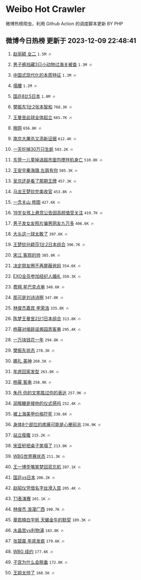 # Weibo Hot Crawler 



微博热榜爬虫，利用 Github Action 的调度脚本更新 BY PHP 


## 微博今日热榜 更新于 2023-12-09 22:48:41 
1. [赵丽颖 女二](https://s.weibo.com/weibo?q=%E8%B5%B5%E4%B8%BD%E9%A2%96%20%E5%A5%B3%E4%BA%8C&t=31&band_rank=1&Refer=top) `1.5M 🔥` 

1. [男子裤裆藏3只小动物过海关被查](https://s.weibo.com/weibo?q=%23%E7%94%B7%E5%AD%90%E8%A3%A4%E8%A3%86%E8%97%8F3%E5%8F%AA%E5%B0%8F%E5%8A%A8%E7%89%A9%E8%BF%87%E6%B5%B7%E5%85%B3%E8%A2%AB%E6%9F%A5%23&t=31&band_rank=2&Refer=top) `1.3M 🔥` 

1. [中国式现代化的本质特征](https://s.weibo.com/weibo?q=%23%E4%B8%AD%E5%9B%BD%E5%BC%8F%E7%8E%B0%E4%BB%A3%E5%8C%96%E7%9A%84%E6%9C%AC%E8%B4%A8%E7%89%B9%E5%BE%81%23&t=31&band_rank=3&Refer=top) `1.3M 🔥` 

1. [塌腰](https://s.weibo.com/weibo?q=%E5%A1%8C%E8%85%B0&t=31&band_rank=4&Refer=top) `1.2M 🔥` 

1. [国乒8比5日本](https://s.weibo.com/weibo?q=%23%E5%9B%BD%E4%B9%928%E6%AF%945%E6%97%A5%E6%9C%AC%23&t=31&band_rank=5&Refer=top) `1.0M 🔥` 

1. [樊振东1比2张本智和](https://s.weibo.com/weibo?q=%23%E6%A8%8A%E6%8C%AF%E4%B8%9C1%E6%AF%942%E5%BC%A0%E6%9C%AC%E6%99%BA%E5%92%8C%23&t=31&band_rank=6&Refer=top) `768.3K 🔥` 

1. [王曼昱此球全体起立](https://s.weibo.com/weibo?q=%E7%8E%8B%E6%9B%BC%E6%98%B1%E6%AD%A4%E7%90%83%E5%85%A8%E4%BD%93%E8%B5%B7%E7%AB%8B&t=31&band_rank=7&Refer=top) `665.7K 🔥` 

1. [擦网](https://s.weibo.com/weibo?q=%E6%93%A6%E7%BD%91&t=31&band_rank=8&Refer=top) `656.8K 🔥` 

1. [南京大屠杀又添新证据](https://s.weibo.com/weibo?q=%23%E5%8D%97%E4%BA%AC%E5%A4%A7%E5%B1%A0%E6%9D%80%E5%8F%88%E6%B7%BB%E6%96%B0%E8%AF%81%E6%8D%AE%23&t=31&band_rank=9&Refer=top) `612.4K 🔥` 

1. [一天吃掉30万只生蚝](https://s.weibo.com/weibo?q=%E4%B8%80%E5%A4%A9%E5%90%83%E6%8E%8930%E4%B8%87%E5%8F%AA%E7%94%9F%E8%9A%9D&t=31&band_rank=10&Refer=top) `583.2K 🔥` 

1. [东莞一儿童掉进超市面包搅拌机身亡](https://s.weibo.com/weibo?q=%23%E4%B8%9C%E8%8E%9E%E4%B8%80%E5%84%BF%E7%AB%A5%E6%8E%89%E8%BF%9B%E8%B6%85%E5%B8%82%E9%9D%A2%E5%8C%85%E6%90%85%E6%8B%8C%E6%9C%BA%E8%BA%AB%E4%BA%A1%23&t=31&band_rank=11&Refer=top) `510.8K 🔥` 

1. [王安宇秦海璐 左肩有你](https://s.weibo.com/weibo?q=%E7%8E%8B%E5%AE%89%E5%AE%87%E7%A7%A6%E6%B5%B7%E7%92%90%20%E5%B7%A6%E8%82%A9%E6%9C%89%E4%BD%A0&t=31&band_rank=12&Refer=top) `505.3K 🔥` 

1. [吴京还是看了那期王牌](https://s.weibo.com/weibo?q=%23%E5%90%B4%E4%BA%AC%E8%BF%98%E6%98%AF%E7%9C%8B%E4%BA%86%E9%82%A3%E6%9C%9F%E7%8E%8B%E7%89%8C%23&t=31&band_rank=13&Refer=top) `457.3K 🔥` 

1. [马龙王楚钦完美收官](https://s.weibo.com/weibo?q=%23%E9%A9%AC%E9%BE%99%E7%8E%8B%E6%A5%9A%E9%92%A6%E5%AE%8C%E7%BE%8E%E6%94%B6%E5%AE%98%23&t=31&band_rank=14&Refer=top) `453.8K 🔥` 

1. [一念关山 修图](https://s.weibo.com/weibo?q=%E4%B8%80%E5%BF%B5%E5%85%B3%E5%B1%B1%20%E4%BF%AE%E5%9B%BE&t=31&band_rank=15&Refer=top) `427.6K 🔥` 

1. [19岁女孩上悬赏公告因高颜值受关注](https://s.weibo.com/weibo?q=%2319%E5%B2%81%E5%A5%B3%E5%AD%A9%E4%B8%8A%E6%82%AC%E8%B5%8F%E5%85%AC%E5%91%8A%E5%9B%A0%E9%AB%98%E9%A2%9C%E5%80%BC%E5%8F%97%E5%85%B3%E6%B3%A8%23&t=31&band_rank=16&Refer=top) `419.7K 🔥` 

1. [男子发女友照片骗男网友九万多](https://s.weibo.com/weibo?q=%23%E7%94%B7%E5%AD%90%E5%8F%91%E5%A5%B3%E5%8F%8B%E7%85%A7%E7%89%87%E9%AA%97%E7%94%B7%E7%BD%91%E5%8F%8B%E4%B9%9D%E4%B8%87%E5%A4%9A%23&t=31&band_rank=17&Refer=top) `406.6K 🔥` 

1. [大头这一球太敢了](https://s.weibo.com/weibo?q=%E5%A4%A7%E5%A4%B4%E8%BF%99%E4%B8%80%E7%90%83%E5%A4%AA%E6%95%A2%E4%BA%86&t=31&band_rank=18&Refer=top) `397.6K 🔥` 

1. [王楚钦孙颖莎1比2日本组合](https://s.weibo.com/weibo?q=%23%E7%8E%8B%E6%A5%9A%E9%92%A6%E5%AD%99%E9%A2%96%E8%8E%8E1%E6%AF%942%E6%97%A5%E6%9C%AC%E7%BB%84%E5%90%88%23&t=31&band_rank=19&Refer=top) `396.7K 🔥` 

1. [宋江 客观的帅](https://s.weibo.com/weibo?q=%E5%AE%8B%E6%B1%9F%20%E5%AE%A2%E8%A7%82%E7%9A%84%E5%B8%85&t=31&band_rank=20&Refer=top) `385.0K 🔥` 

1. [决定朋友圈不再屏蔽爸妈](https://s.weibo.com/weibo?q=%E5%86%B3%E5%AE%9A%E6%9C%8B%E5%8F%8B%E5%9C%88%E4%B8%8D%E5%86%8D%E5%B1%8F%E8%94%BD%E7%88%B8%E5%A6%88&t=31&band_rank=21&Refer=top) `354.6K 🔥` 

1. [EXO全员参加经纪人婚礼](https://s.weibo.com/weibo?q=%23EXO%E5%85%A8%E5%91%98%E5%8F%82%E5%8A%A0%E7%BB%8F%E7%BA%AA%E4%BA%BA%E5%A9%9A%E7%A4%BC%23&t=31&band_rank=22&Refer=top) `350.3K 🔥` 

1. [费翔 星巴克点单](https://s.weibo.com/weibo?q=%E8%B4%B9%E7%BF%94%20%E6%98%9F%E5%B7%B4%E5%85%8B%E7%82%B9%E5%8D%95&t=31&band_rank=23&Refer=top) `348.6K 🔥` 

1. [那可是刘诗诗啊](https://s.weibo.com/weibo?q=%23%E9%82%A3%E5%8F%AF%E6%98%AF%E5%88%98%E8%AF%97%E8%AF%97%E5%95%8A%23&t=31&band_rank=24&Refer=top) `347.0K 🔥` 

1. [林俊杰嘉宾 李荣浩](https://s.weibo.com/weibo?q=%E6%9E%97%E4%BF%8A%E6%9D%B0%E5%98%89%E5%AE%BE%20%E6%9D%8E%E8%8D%A3%E6%B5%A9&t=31&band_rank=25&Refer=top) `335.8K 🔥` 

1. [陈梦王曼昱2比1日本组合](https://s.weibo.com/weibo?q=%23%E9%99%88%E6%A2%A6%E7%8E%8B%E6%9B%BC%E6%98%B12%E6%AF%941%E6%97%A5%E6%9C%AC%E7%BB%84%E5%90%88%23&t=31&band_rank=26&Refer=top) `313.8K 🔥` 

1. [杨幂对接辟谣酱园弄客串](https://s.weibo.com/weibo?q=%23%E6%9D%A8%E5%B9%82%E5%AF%B9%E6%8E%A5%E8%BE%9F%E8%B0%A3%E9%85%B1%E5%9B%AD%E5%BC%84%E5%AE%A2%E4%B8%B2%23&t=31&band_rank=27&Refer=top) `295.4K 🔥` 

1. [一万块钱花一年](https://s.weibo.com/weibo?q=%E4%B8%80%E4%B8%87%E5%9D%97%E9%92%B1%E8%8A%B1%E4%B8%80%E5%B9%B4&t=31&band_rank=28&Refer=top) `294.8K 🔥` 

1. [樊振东状态](https://s.weibo.com/weibo?q=%E6%A8%8A%E6%8C%AF%E4%B8%9C%E7%8A%B6%E6%80%81&t=31&band_rank=29&Refer=top) `278.3K 🔥` 

1. [娜扎 美神](https://s.weibo.com/weibo?q=%E5%A8%9C%E6%89%8E%20%E7%BE%8E%E7%A5%9E&t=31&band_rank=30&Refer=top) `268.5K 🔥` 

1. [年底回家发型](https://s.weibo.com/weibo?q=%E5%B9%B4%E5%BA%95%E5%9B%9E%E5%AE%B6%E5%8F%91%E5%9E%8B&t=31&band_rank=31&Refer=top) `263.0K 🔥` 

1. [杨幂 客串](https://s.weibo.com/weibo?q=%E6%9D%A8%E5%B9%82%20%E5%AE%A2%E4%B8%B2&t=31&band_rank=32&Refer=top) `258.9K 🔥` 

1. [朱丹 你的文笔胜过你的表达](https://s.weibo.com/weibo?q=%E6%9C%B1%E4%B8%B9%20%E4%BD%A0%E7%9A%84%E6%96%87%E7%AC%94%E8%83%9C%E8%BF%87%E4%BD%A0%E7%9A%84%E8%A1%A8%E8%BE%BE&t=31&band_rank=33&Refer=top) `257.9K 🔥` 

1. [润喉糖是接吻的仪式感吗](https://s.weibo.com/weibo?q=%E6%B6%A6%E5%96%89%E7%B3%96%E6%98%AF%E6%8E%A5%E5%90%BB%E7%9A%84%E4%BB%AA%E5%BC%8F%E6%84%9F%E5%90%97&t=31&band_rank=34&Refer=top) `252.4K 🔥` 

1. [被上海美甲价格吓死](https://s.weibo.com/weibo?q=%E8%A2%AB%E4%B8%8A%E6%B5%B7%E7%BE%8E%E7%94%B2%E4%BB%B7%E6%A0%BC%E5%90%93%E6%AD%BB&t=31&band_rank=35&Refer=top) `238.6K 🔥` 

1. [身体8个部位的疼痛可能是心梗前兆](https://s.weibo.com/weibo?q=%23%E8%BA%AB%E4%BD%938%E4%B8%AA%E9%83%A8%E4%BD%8D%E7%9A%84%E7%96%BC%E7%97%9B%E5%8F%AF%E8%83%BD%E6%98%AF%E5%BF%83%E6%A2%97%E5%89%8D%E5%85%86%23&t=31&band_rank=36&Refer=top) `236.9K 🔥` 

1. [站立瘦腹](https://s.weibo.com/weibo?q=%E7%AB%99%E7%AB%8B%E7%98%A6%E8%85%B9&t=31&band_rank=37&Refer=top) `215.2K 🔥` 

1. [宋亚轩把桌子笑塌了](https://s.weibo.com/weibo?q=%E5%AE%8B%E4%BA%9A%E8%BD%A9%E6%8A%8A%E6%A1%8C%E5%AD%90%E7%AC%91%E5%A1%8C%E4%BA%86&t=31&band_rank=38&Refer=top) `213.0K 🔥` 

1. [WBG世界赛状态](https://s.weibo.com/weibo?q=%23WBG%E4%B8%96%E7%95%8C%E8%B5%9B%E7%8A%B6%E6%80%81%23&t=31&band_rank=39&Refer=top) `211.3K 🔥` 

1. [王一博歪嘴笑梦回蓝忘机](https://s.weibo.com/weibo?q=%23%E7%8E%8B%E4%B8%80%E5%8D%9A%E6%AD%AA%E5%98%B4%E7%AC%91%E6%A2%A6%E5%9B%9E%E8%93%9D%E5%BF%98%E6%9C%BA%23&t=31&band_rank=40&Refer=top) `207.1K 🔥` 

1. [国乒vs日本](https://s.weibo.com/weibo?q=%23%E5%9B%BD%E4%B9%92vs%E6%97%A5%E6%9C%AC%23&t=31&band_rank=41&Refer=top) `206.2K 🔥` 

1. [赵昭仪凭借名字丝滑入宫](https://s.weibo.com/weibo?q=%E8%B5%B5%E6%98%AD%E4%BB%AA%E5%87%AD%E5%80%9F%E5%90%8D%E5%AD%97%E4%B8%9D%E6%BB%91%E5%85%A5%E5%AE%AB&t=31&band_rank=42&Refer=top) `205.4K 🔥` 

1. [T1表演赛](https://s.weibo.com/weibo?q=T1%E8%A1%A8%E6%BC%94%E8%B5%9B&t=31&band_rank=43&Refer=top) `201.1K 🔥` 

1. [林俊杰 浪漫广西](https://s.weibo.com/weibo?q=%E6%9E%97%E4%BF%8A%E6%9D%B0%20%E6%B5%AA%E6%BC%AB%E5%B9%BF%E8%A5%BF&t=31&band_rank=44&Refer=top) `190.7K 🔥` 

1. [章若楠白宇帆 天蝎金牛的默契](https://s.weibo.com/weibo?q=%E7%AB%A0%E8%8B%A5%E6%A5%A0%E7%99%BD%E5%AE%87%E5%B8%86%20%E5%A4%A9%E8%9D%8E%E9%87%91%E7%89%9B%E7%9A%84%E9%BB%98%E5%A5%91&t=31&band_rank=45&Refer=top) `189.3K 🔥` 

1. [水晶宫vs利物浦](https://s.weibo.com/weibo?q=%23%E6%B0%B4%E6%99%B6%E5%AE%ABvs%E5%88%A9%E7%89%A9%E6%B5%A6%23&t=31&band_rank=46&Refer=top) `183.8K 🔥` 

1. [张碧晨 年底发疯](https://s.weibo.com/weibo?q=%E5%BC%A0%E7%A2%A7%E6%99%A8%20%E5%B9%B4%E5%BA%95%E5%8F%91%E7%96%AF&t=31&band_rank=47&Refer=top) `179.6K 🔥` 

1. [WBG 续约](https://s.weibo.com/weibo?q=WBG%20%E7%BB%AD%E7%BA%A6&t=31&band_rank=48&Refer=top) `177.6K 🔥` 

1. [子宫为什么会脱垂](https://s.weibo.com/weibo?q=%23%E5%AD%90%E5%AE%AB%E4%B8%BA%E4%BB%80%E4%B9%88%E4%BC%9A%E8%84%B1%E5%9E%82%23&t=31&band_rank=49&Refer=top) `172.0K 🔥` 

1. [王姐太帅了](https://s.weibo.com/weibo?q=%E7%8E%8B%E5%A7%90%E5%A4%AA%E5%B8%85%E4%BA%86&t=31&band_rank=50&Refer=top) `168.5K 🔥` 

